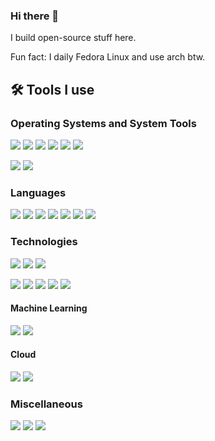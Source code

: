 ### Hi there 👋

I build open-source stuff here.

Fun fact: I daily Fedora Linux and use arch btw.

## 🛠 Tools I use

### Operating Systems and System Tools

[![](https://img.shields.io/badge/OS-Arch%20Linux-4492d1?labelColor=111111&style=flat&logo=arch-linux&logoColor=white)](https://archlinux.org/)
[![](https://img.shields.io/badge/OS-Fedora-65a1da?labelColor=111111&style=flat&logo=fedora&logoColor=white)](https://getfedora.org/)
[![](https://img.shields.io/badge/Server_OS-Debian-A81D33?labelColor=111111&style=flat&logo=debian&logoColor=white)](https://www.debian.org/)
[![](https://img.shields.io/badge/Server_OS-Rocky%20Linux-43b47c?labelColor=111111&style=flat&logo=rocky-linux&logoColor=white)](https://alpinelinux.org/)
[![](https://img.shields.io/badge/Editor-VS_Code-0078D4?labelColor=111111&style=flat&logo=visual-studio-code&logoColor=white)](https://code.visualstudio.com/)
[![](https://img.shields.io/badge/Editor-Neovim-57A143?labelColor=111111&style=flat&logo=neovim&logoColor=white)](https://github.com/neovim/neovim)

[![](https://img.shields.io/badge/Emulator-Alacritty-F46D01?labelColor=111111&style=flat&logo=windowsterminal&logoColor=white)](https://alacritty.org/)
[![](https://img.shields.io/badge/Terminal-ZSH-4EAA25?labelColor=111111&style=flat&logo=gnu-bash&logoColor=white)](https://github.com/zsh-users/zsh)

### Languages

![](https://img.shields.io/badge/Python-FFD43B?style=flat&logo=python&logoColor=blue)
![](https://img.shields.io/badge/JavaScript-F7DF1E?style=flat&logo=javascript&logoColor=white)
![](https://img.shields.io/badge/TypeScript-007ACC?style=flat&logo=typescript&logoColor=white)
![](https://img.shields.io/badge/Java-007396?style=flat&logo=java&logoColor=white)
![](https://img.shields.io/badge/C++-00599C?style=flat&logo=c%2B%2B&logoColor=white)
![](https://img.shields.io/badge/Go-00ADD8?style=flat&logo=go&logoColor=white)
![](https://img.shields.io/badge/Markdown-000000?style=flat&logo=markdown&logoColor=white)

### Technologies

![](https://img.shields.io/badge/Docker-46a2f1?style=flat&logo=docker&logoColor=white)
![](https://img.shields.io/badge/Kubernetes-326CE5?style=flat&logo=kubernetes&logoColor=white)
![](https://img.shields.io/badge/OpenShift-EE0000?style=flat&logo=redhatopenshift&logoColor=white)

![](https://img.shields.io/badge/Angular-DD0031?style=flat&logo=angular&logoColor=white)
![](https://img.shields.io/badge/React-20232A?style=flat&logo=react&logoColor=61DAFB)
![](https://img.shields.io/badge/Next.js-000000?style=flat&logo=nextdotjs&logoColor=white)
![](https://img.shields.io/badge/ESLint-4B32C3?style=flat&logo=eslint&logoColor=white)
![](https://img.shields.io/badge/Ansible-000000?style=flat&logo=ansible&logoColor=white)

#### Machine Learning

![](https://img.shields.io/badge/PyTorch-EE4C2C?style=flat&logo=pytorch&logoColor=white)
![](https://img.shields.io/badge/Jupyter-F37626?style=flat&logo=jupyter&logoColor=white)

#### Cloud

![](https://img.shields.io/badge/Amazon%20AWS-FF9900?style=flat&logo=amazonaws&logoColor=white)
![](https://img.shields.io/badge/Netlify-00C7B7?style=flat&logo=netlify&logoColor=white)

### Miscellaneous

[![](https://img.shields.io/badge/Messaging-Discord-7289da?labelColor=111111&style=flat&logo=discord&logoColor=white)](https://discord.com)
[![](https://img.shields.io/badge/Messaging-Matrix-000000?labelColor=111111&style=flat&logo=matrix&logoColor=white)](https://matrix.com)
[![](https://img.shields.io/badge/Messaging-Signal-2592E9?labelColor=111111&style=flat&logo=signal&logoColor=white)](https://www.signal.org/)
